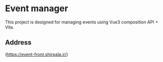 # Event manager 

This project is designed for managing events using Vue3 composition API + Vite.
## Address 
(https://event-front.shirpala.ir/)



